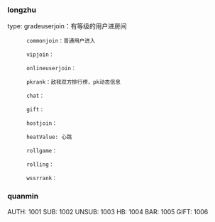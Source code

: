 ### longzhu

type: gradeuserjoin：有等级的用户进房间

          commonjoin：普通用户进入

          vipjoin：

          onlineuserjoin：

          pkrank：敌我双方排行榜，pk动态信息

          chat：

          gift：

          hostjoin：

          heatValue: 心跳

          rollgame：

          rolling：

          wssrrank：



### quanmin

AUTH: 1001
SUB: 1002
UNSUB: 1003
HB: 1004
BAR: 1005
GIFT: 1006
